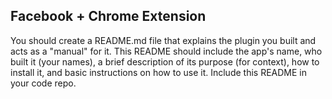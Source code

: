 ## Facebook + Chrome Extension

You should create a README.md file that explains the plugin you built and acts as a "manual" for it. This README should include the app's name, who built it (your names), a brief description of its purpose (for context), how to install it, and basic instructions on how to use it. Include this README in your code repo.